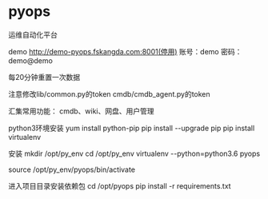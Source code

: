 

# pyops
运维自动化平台


demo
http://demo-pyops.fskangda.com:8001(停用)
账号：demo 密码：demo@demo

每20分钟重置一次数据


注意修改lib/common.py的token
cmdb/cmdb_agent.py的token

汇集常用功能：
cmdb、wiki、网盘、用户管理

python3环境安装
yum install python-pip
pip install --upgrade pip
pip install virtualenv

安装
mkdir /opt/py_env
cd /opt/py_env
virtualenv --python=python3.6 pyops

source /opt/py_env/pyops/bin/activate

进入项目目录安装依赖包
cd /opt/pyops
pip install -r requirements.txt


